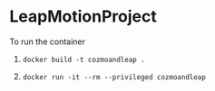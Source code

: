# LeapMotionProject

To run the container 

1. ```docker build -t cozmoandleap .```
 
2. ```docker run -it --rm --privileged cozmoandleap```
